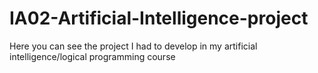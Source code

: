 # IA02-Artificial-Intelligence-project
Here you can see the project I had to develop in my artificial intelligence/logical programming course
